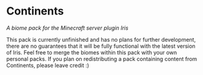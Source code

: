 # Continents

*A biome pack for the Minecraft server plugin Iris*

This pack is currently unfinished and has no plans for further development, there are no guarantees that it will be fully functional with the latest version of Iris.
Feel free to merge the biomes within this pack with your own personal packs. If you plan on redistributing a pack containing content from Continents, please leave credit :)

